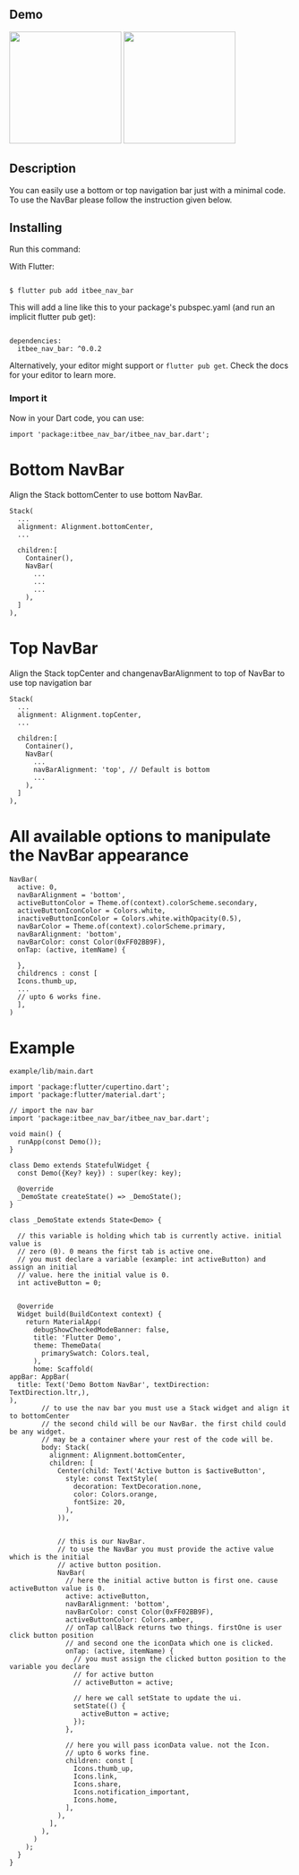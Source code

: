 ## Demo
<img src="./assets/bottom.gif?raw=true" width="200px"> <img src="./assets/top.gif?raw=true" width="200px">

## Description

You can easily use a bottom or top navigation bar just with a minimal code.
To use the NavBar please follow the instruction given below.

## Installing

Run this command:

With Flutter:

```

$ flutter pub add itbee_nav_bar

```

This will add a line like this to your package's pubspec.yaml (and run an implicit flutter pub get):

```

dependencies:
  itbee_nav_bar: ^0.0.2

```

Alternatively, your editor might support or `flutter pub get`. Check the docs for your editor to learn more.

### Import it

Now in your Dart code, you can use:

```
import 'package:itbee_nav_bar/itbee_nav_bar.dart';
```


# Bottom NavBar

Align the Stack bottomCenter to use bottom NavBar.

```
Stack(
  ...
  alignment: Alignment.bottomCenter,
  ...

  children:[
    Container(),
    NavBar(
      ...
      ...
      ...
    ),
  ]
),
```


# Top NavBar

Align the Stack topCenter and changenavBarAlignment to top of NavBar to use top navigation bar

```
Stack(
  ...
  alignment: Alignment.topCenter,
  ...

  children:[
    Container(),
    NavBar(
      ...
      navBarAlignment: 'top', // Default is bottom
      ...
    ),
  ]
),
```

# All available options to manipulate the NavBar appearance
```
NavBar(
  active: 0,
  navBarAlignment = 'bottom',
  activeButtonColor = Theme.of(context).colorScheme.secondary,
  activeButtonIconColor = Colors.white,
  inactiveButtonIconColor = Colors.white.withOpacity(0.5),
  navBarColor = Theme.of(context).colorScheme.primary,
  navBarAlignment: 'bottom',
  navBarColor: const Color(0xFF02BB9F),
  onTap: (active, itemName) {

  },
  childrencs : const [
  Icons.thumb_up,
  ...
  // upto 6 works fine.
  ],
)
```




# Example
`example/lib/main.dart`
```
import 'package:flutter/cupertino.dart';
import 'package:flutter/material.dart';

// import the nav bar
import 'package:itbee_nav_bar/itbee_nav_bar.dart';

void main() {
  runApp(const Demo());
}

class Demo extends StatefulWidget {
  const Demo({Key? key}) : super(key: key);

  @override
  _DemoState createState() => _DemoState();
}

class _DemoState extends State<Demo> {

  // this variable is holding which tab is currently active. initial value is
  // zero (0). 0 means the first tab is active one.
  // you must declare a variable (example: int activeButton) and assign an initial
  // value. here the initial value is 0.
  int activeButton = 0;


  @override
  Widget build(BuildContext context) {
    return MaterialApp(
      debugShowCheckedModeBanner: false,
      title: 'Flutter Demo',
      theme: ThemeData(
        primarySwatch: Colors.teal,
      ),
      home: Scaffold(
appBar: AppBar(
  title: Text('Demo Bottom NavBar', textDirection: TextDirection.ltr,),
),
        // to use the nav bar you must use a Stack widget and align it to bottomCenter
        // the second child will be our NavBar. the first child could be any widget.
        // may be a container where your rest of the code will be.
        body: Stack(
          alignment: Alignment.bottomCenter,
          children: [
            Center(child: Text('Active button is $activeButton',
              style: const TextStyle(
                decoration: TextDecoration.none,
                color: Colors.orange,
                fontSize: 20,
              ),
            )),


            // this is our NavBar.
            // to use the NavBar you must provide the active value which is the initial
            // active button position.
            NavBar(
              // here the initial active button is first one. cause activeButton value is 0.
              active: activeButton,
              navBarAlignment: 'bottom',
              navBarColor: const Color(0xFF02BB9F),
              activeButtonColor: Colors.amber,
              // onTap callBack returns two things. firstOne is user click button position
              // and second one the iconData which one is clicked.
              onTap: (active, itemName) {
                // you must assign the clicked button position to the variable you declare
                // for active button
                // activeButton = active;

                // here we call setState to update the ui.
                setState(() {
                  activeButton = active;
                });
              },

              // here you will pass iconData value. not the Icon.
              // upto 6 works fine.
              children: const [
                Icons.thumb_up,
                Icons.link,
                Icons.share,
                Icons.notification_important,
                Icons.home,
              ],
            ),
          ],
        ),
      )
    );
  }
}
```